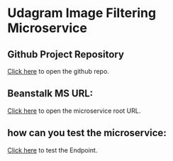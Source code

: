 
# Udagram Image Filtering Microservice

## Github Project Repository
[Click here](https://github.com/oreaba/udacity-cloud-developer-project-2) to open the github repo.
## Beanstalk MS URL:
[Click here](http://oreaba-udacity-project2-dev.us-east-1.elasticbeanstalk.com/) to open the microservice root URL.


## how can you test the microservice:
[Click here](http://oreaba-udacity-project2-dev.us-east-1.elasticbeanstalk.com/filteredimage?image_url=https://www.pngkey.com/png/detail/213-2133481_google-logo-jpg-small.png) to test the Endpoint.
